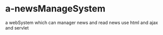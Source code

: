 # a-newsManageSystem
a webSystem which can manager news and read news
use html and ajax and servlet 

